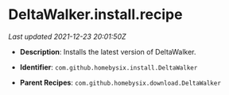 # DeltaWalker.install.recipe

_Last updated 2021-12-23 20:01:50Z_

- **Description**: Installs the latest version of DeltaWalker.

- **Identifier**: `com.github.homebysix.install.DeltaWalker`

- **Parent Recipes**: `com.github.homebysix.download.DeltaWalker`
